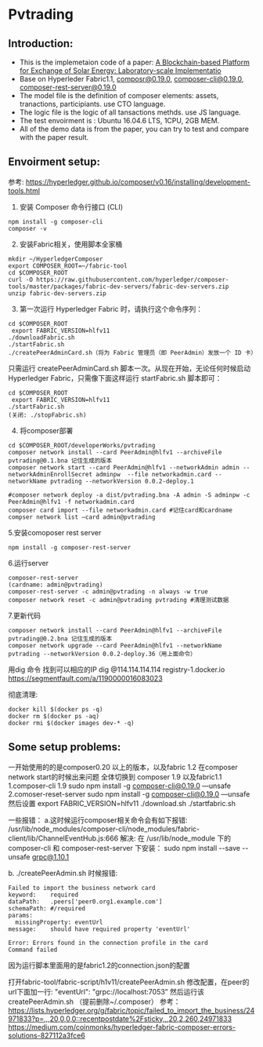 # Pvtrading

## Introduction:
* This is the implemetaion code of a paper:  [A Blockchain-based Platform for Exchange of Solar Energy: Laboratory-scale Implementatio](https://ieeexplore.ieee.org/document/8635679)
* Base on Hyperleder Fabric1.1, composr@0.19.0, composer-cli@0.19.0, composer-rest-server@0.19.0
* The model file is the definition of composer elements: assets, tranactions, participiants. use CTO language.
* The logic file is the logic of all tansactions methds. use JS language.
* The test envoirment is : Ubuntu 16.04.6 LTS, 1CPU, 2GB MEM.
* All of the demo data is from the paper, you can try to test and compare with the paper result.

## Envoirment setup:
参考: https://hyperledger.github.io/composer/v0.16/installing/development-tools.html
1. 安装 Composer 命令行接口 (CLI)

```
npm install -g composer-cli
composer -v
```

2. 安装Fabric相关，使用脚本全家桶

```
mkdir ~/HyperledgerComposer
export COMPOSER_ROOT=~/fabric-tool
cd $COMPOSER_ROOT
curl -O https://raw.githubusercontent.com/hyperledger/composer-tools/master/packages/fabric-dev-servers/fabric-dev-servers.zip
unzip fabric-dev-servers.zip
```

3. 第一次运行 Hyperledger Fabric 时，请执行这个命令序列：

```
cd $COMPOSER_ROOT
 export FABRIC_VERSION=hlfv11
./downloadFabric.sh
./startFabric.sh
./createPeerAdminCard.sh（将为 Fabric 管理员（即 PeerAdmin）发放一个 ID 卡）
```

只需运行 createPeerAdminCard.sh 脚本一次。从现在开始，无论任何时候启动 Hyperledger Fabric，只需像下面这样运行 startFabric.sh 脚本即可：

```
cd $COMPOSER_ROOT
 export FABRIC_VERSION=hlfv11
./startFabric.sh
(关闭: ./stopFabric.sh)
```

4. 将composer部署

```
cd $COMPOSER_ROOT/developerWorks/pvtrading
composer network install --card PeerAdmin@hlfv1 --archiveFile pvtrading@0.1.bna 记住生成的版本
composer network start --card PeerAdmin@hlfv1 --networkAdmin admin --networkAdminEnrollSecret adminpw  --file networkadmin.card --networkName pvtrading --networkVersion 0.0.2-deploy.1

#composer network deploy -a dist/pvtrading.bna -A admin -S adminpw -c PeerAdmin@hlfv1 -f networkadmin.card
composer card import --file networkadmin.card #记住card和cardname
compser network list —card admin@pvtrading
```

5.安装comoposer rest server

```
npm install -g composer-rest-server
```

6.运行server
```
composer-rest-server
(cardname: admin@pvtrading)
composer-rest-server -c admin@pvtrading -n always -w true
composer network reset -c admin@pvtrading pvtrading #清理测试数据

```
7.更新代码
```
composer network install --card PeerAdmin@hlfv1 --archiveFile pvtrading@0.2.bna 记住生成的版本
composer network upgrade --card PeerAdmin@hlfv1 --networkName pvtrading --networkVersion 0.0.2-deploy.36（用上面命令）
```

用dig 命令 找到可以相应的IP dig @114.114.114.114 registry-1.docker.io https://segmentfault.com/a/1190000016083023

彻底清理:
```
docker kill $(docker ps -q)
docker rm $(docker ps -aq)
docker rmi $(docker images dev-* -q)
```


## Some setup problems:

一开始使用的的是composer0.20 以上的版本，以及fabric 1.2 在composer network start的时候出来问题
全体切换到 composer 1.9 以及fabric1.1
1.composer-cli 1.9    sudo npm install -g composer-cli@0.19.0 —unsafe
2.comoser-reset-server  sudo npm install -g composer-cli@0.19.0 —unsafe
然后设置 export FABRIC_VERSION=hlfv11
./download.sh
./startfabric.sh

一些报错：
a.这时候运行composer相关命令会有如下报错:
/usr/lib/node_modules/composer-cli/node_modules/fabric-client/lib/ChannelEventHub.js:666
解决: 在 /usr/lib/node_module 下的 composer-cli 和 composer-rest-server 下安装：
sudo npm install --save --unsafe grpc@1.10.1

b. ./createPeerAdmin.sh 时候报错:
```
Failed to import the business network card
keyword:    required
dataPath:   .peers['peer0.org1.example.com']
schemaPath: #/required
params:
  missingProperty: eventUrl
message:    should have required property 'eventUrl'

Error: Errors found in the connection profile in the card
Command failed
```
因为运行脚本里面用的是fabric1.2的connection.json的配置

打开fabric-tool/fabric-script/h1v11/createPeerAdmin.sh 修改配置，在peer的url下面加一行:
"eventUrl": "grpc://localhost:7053”
然后运行该 createPeerAdmin.sh （提前删除~/.composer）
参考：
https://lists.hyperledger.org/g/fabric/topic/failed_to_import_the_business/24971833?p=,,,20,0,0,0::recentpostdate%2Fsticky,,,20,2,260,24971833
https://medium.com/coinmonks/hyperledger-fabric-composer-errors-solutions-827112a3fce6

